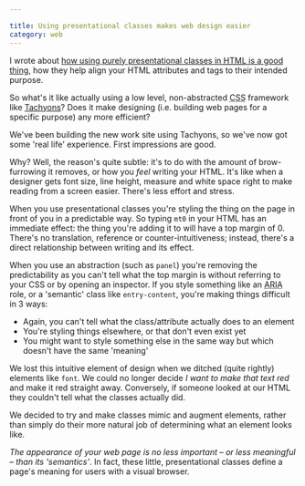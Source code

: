 ```yaml
---

title: Using presentational classes makes web design easier
category: web
---
```


I wrote about [how using purely presentational classes in <abbr title="HyperText Markup Language">HTML</abbr> is a good thing](/2016/05/meaning-html-classes-free-css-purity/), how they help align your HTML attributes and tags to their intended purpose.

So what's it like actually using a low level, non-abstracted <abbr title="Cascading Style Sheets">CSS</abbr> framework like [Tachyons](http://tachyons.io)? Does it make designing (i.e. building web pages for a specific purpose) any more efficient?

We've been building the new work site using Tachyons, so we've now got some 'real life' experience. First impressions are good.

Why? Well, the reason's quite subtle: it's to do with the amount of brow-furrowing it removes, or how you _feel_ writing your HTML. It's like when a designer gets font size, line height, measure and white space right to make reading from a screen easier. There's less effort and stress.

When you use presentational classes you're styling the thing on the page in front of you in a predictable way. So typing `mt0` in your HTML has an immediate effect: the thing you're adding it to will have a top margin of 0. There's no translation, reference or counter-intuitiveness; instead, there's a direct relationship between writing and its effect.

When you use an abstraction (such as `panel`) you're removing the predictability as you can't tell what the top margin is without referring to your CSS or by opening an inspector. If you style something like an <abbr title="Accessible Rich Internet Applications">ARIA</abbr> role, or a 'semantic' class like `entry-content`, you're making things difficult in 3 ways:

- Again, you can't tell what the class/attribute actually does to an element
- You're styling things elsewhere, or that don't even exist yet
- You might want to style something else in the same way but which doesn't have the same 'meaning'

We lost this intuitive element of design when we ditched (quite rightly) elements like `font`. We could no longer decide <i>I want to make that text red</i> and make it red straight away. Conversely, if someone looked at our HTML they couldn't tell what the classes actually did.

We decided to try and make classes mimic and augment elements, rather than simply do their more natural job of determining what an element looks like.

_The appearance of your web page is no less important &#8211; or less meaningful &#8211; than its 'semantics'_. In fact, these little, presentational classes define a page's meaning for users with a visual browser.

